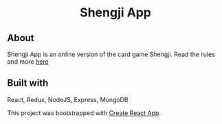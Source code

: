 <h1 align="center">
  Shengji App
</h1>

## About

Shengji App is an online version of the card game Shengji. Read the rules and more [here](https://en.wikipedia.org/wiki/Sheng_ji)

## Built with

React, Redux, NodeJS, Express, MongoDB

This project was bootstrapped with [Create React App](https://github.com/facebookincubator/create-react-app).
